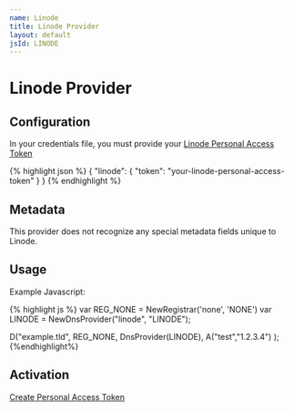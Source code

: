 ```yaml
---
name: Linode
title: Linode Provider
layout: default
jsId: LINODE
---
```

# Linode Provider

## Configuration
In your credentials file, you must provide your
[Linode Personal Access Token](https://cloud.linode.com/profile/tokens)

{% highlight json %}
{
  "linode": {
    "token": "your-linode-personal-access-token"
  }
}
{% endhighlight %}

## Metadata
This provider does not recognize any special metadata fields unique to Linode.

## Usage
Example Javascript:

{% highlight js %}
var REG_NONE = NewRegistrar('none', 'NONE')
var LINODE = NewDnsProvider("linode", "LINODE");

D("example.tld", REG_NONE, DnsProvider(LINODE),
    A("test","1.2.3.4")
);
{%endhighlight%}

## Activation
[Create Personal Access Token](https://cloud.linode.com/profile/tokens)

